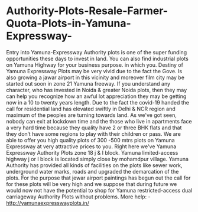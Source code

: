 # Authority-Plots-Resale-Farmer-Quota-Plots-in-Yamuna-Expressway-
Entry into Yamuna-Expressway Authority plots is one of the super funding opportunities these days to invest in land. You can also find industrial plots on Yamuna Highway for your business purpose. in which you. Destiny of Yamuna Expressway Plots may be very vivid due to the fact the Gove. Is also growing a jawar airport in this vicinity and moreover film city may be started out soon in zone 21 Yamuna freeway. If you understand any character, who has invested in Noida &amp; greater Noida plots, then they may can help you recognize how an awful lot appreciation they may be getting now in a 10 to twenty years length. Due to the fact the covid-19 handed the call for residential land has elevated swiftly in Delhi &amp; NCR region and maximum of the peoples are turning towards land. As we've got seen, nobody can exit at lockdown time and the those who live in apartments face a very hard time because they quality have 2 or three BHK flats and that they don’t have some regions to play with their children or pass.    We are able to offer you high quality plots of 300 -500 mtrs plots on Yamuna Expressway at very attractive prices to you. Right here we've Yamuna Expressway Authority Plots zone 18 j &amp; I block. Yamuna limited-access highway j or I block is located simply close by mohamdpur village. Yamuna Authority has provided all kinds of facilities on the plots like sewer work, underground water marks, roads and upgraded the demarcation of the plots. For the purpose that jewar airport paintings has begun out the call for for these plots will be very high and we suppose that during future we would now not have the potential to shop for Yamuna restricted-access dual carriageway Authority Plots without problems.  More help: - http://yamunaexpresswayplots.in/ 

